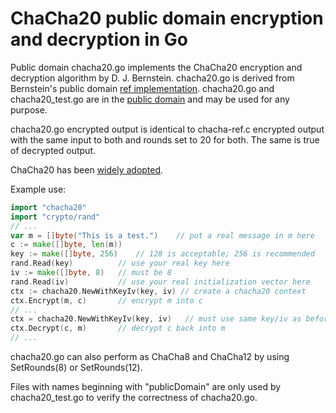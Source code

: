 <!-- title: ChaCha20 Read Me -->
<!-- $Id: ReadMe.md,v 1.18 2022-09-04 12:40:11-04 ron Exp $ -->

# ChaCha20 public domain encryption and decryption in Go

Public domain chacha20.go implements the ChaCha20 encryption and decryption
algorithm by D. J. Bernstein.  chacha20.go is derived from Bernstein's public
domain [ref implementation](https://cr.yp.to/chacha.html).
chacha20.go and chacha20_test.go are in the
[public domain](https://creativecommons.org/publicdomain/zero/1.0/)
and may be used for any purpose.

chacha20.go encrypted output is identical to chacha-ref.c encrypted output
with the same input to both and rounds set to 20 for both.  The same is
true of decrypted output.

ChaCha20 has been
[widely adopted](https://en.wikipedia.org/wiki/Salsa20#ChaCha20_adoption).

Example use:

```go
import "chacha20"
import "crypto/rand"
// ...
var m = []byte("This is a test.")    // put a real message in m here
c := make([]byte, len(m))
key := make([]byte, 256)    // 128 is acceptable; 256 is recommended
rand.Read(key)          // use your real key here
iv := make([]byte, 8)   // must be 8  
rand.Read(iv)           // use your real initialization vector here
ctx := chacha20.NewWithKeyIv(key, iv) // create a chacha20 context
ctx.Encrypt(m, c)       // encrypt m into c
// ...
ctx = chacha20.NewWithKeyIv(key, iv)   // must use same key/iv as before
ctx.Decrypt(c, m)       // decrypt c back into m
// ...
```

chacha20.go can also perform as ChaCha8 and ChaCha12 by using
SetRounds(8) or SetRounds(12).

Files with names beginning with "publicDomain" are only used by
chacha20_test.go to verify the correctness of chacha20.go.

